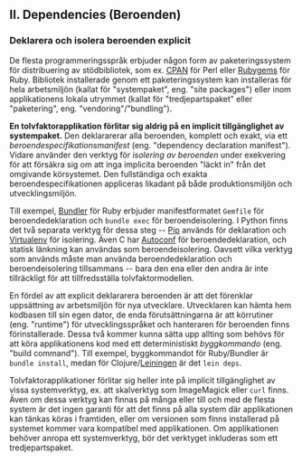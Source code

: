 ## II. Dependencies (Beroenden)
### Deklarera och isolera beroenden explicit

De flesta programmeringsspråk erbjuder någon form av paketeringssystem för distribuering av stödbibliotek, som ex. [CPAN](http://www.cpan.org/) för Perl eller [Rubygems](http://rubygems.org/) för Ruby. Bibliotek installerade genom ett paketeringssystem kan installeras för hela arbetsmiljön (kallat för "systempaket", eng. "site packages") eller inom applikationens lokala utrymmet (kallat för "tredjepartspaket" eller "paketering", eng. "vendoring"/"bundling").

**En tolvfaktorapplikation förlitar sig aldrig på en implicit tillgänglighet av systempaket.** Den deklararerar alla beroenden, komplett och exakt, via ett *beroendespecifikationsmanifest* (eng. "dependency declaration manifest"). Vidare använder den verktyg för *isolering av beroenden* under exekvering för att försäkra sig om att inga implicita beroenden "läckt in" från det omgivande körsystemet. Den fullständiga och exakta beroendespecifikationen appliceras likadant på både produktionsmiljön och utvecklingsmiljön.

Till exempel, [Bundler](https://bundler.io/) för Ruby erbjuder manifestformatet `Gemfile` för beroendedeklaration och `bundle exec` för beroendeisolering. I Python finns det två separata verktyg för dessa steg -- [Pip](http://www.pip-installer.org/en/latest/) används för deklaration och [Virtualenv](http://www.virtualenv.org/en/latest/) för isolering. Även C har [Autoconf](http://www.gnu.org/s/autoconf/) för beroendedeklaration, och statisk länkning kan användas som beroendeisolering. Oavsett vilka verktyg som används måste man använda beroendedeklaration och beroendeisolering tillsammans -- bara den ena eller den andra är inte tillräckligt för att tillfredsställa tolvfaktormodellen.

En fördel av att explicit deklararera beroenden är att det förenklar uppsättning av arbetsmiljön för nya utvecklare. Utvecklaren kan hämta hem kodbasen till sin egen dator, de enda förutsättningarna är att körrutiner (eng. "runtime") för utvecklingsspråket och hanteraren för beroenden finns förinstallerade. Dessa två kommer kunna sätta upp allting som behövs för att köra applikationens kod med ett deterministiskt *byggkommando* (eng. "build command"). Till exempel, byggkommandot för Ruby/Bundler är `bundle install`, medan för Clojure/[Leiningen](https://github.com/technomancy/leiningen#readme) är det `lein deps`.

Tolvfaktorapplikationer förlitar sig heller inte på implicit tillgänglighet av vissa systemverktyg, ex. att skalverktyg som ImageMagick eller `curl` finns. Även om dessa verktyg kan finnas på många eller till och med de flesta system är det ingen garanti för att det finns på alla system där applikationen kan tänkas köras i framtiden, eller om versionen som finns installerad på systemet kommer vara kompatibel med applikationen. Om applikationen behöver anropa ett systemverktyg, bör det verktyget inkluderas som ett tredjepartspaket.
